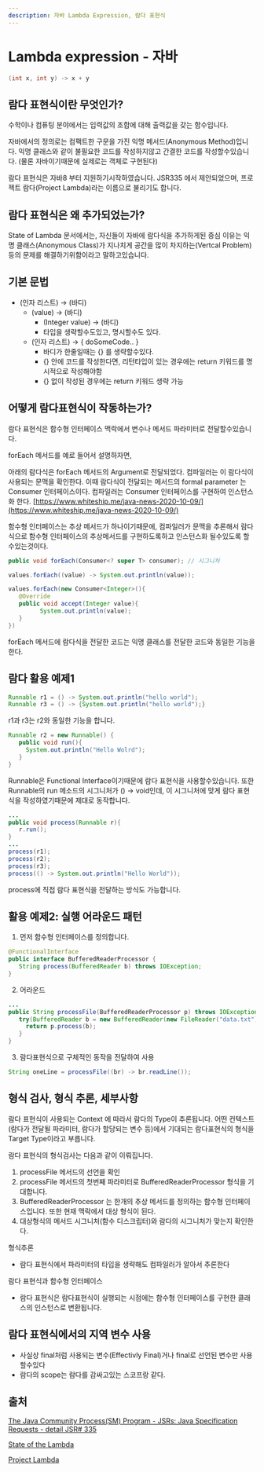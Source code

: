 ```yaml
---
description: 자바 Lambda Expression, 람다 표현식 
---
```

# Lambda expression - 자바 

```java
(int x, int y) -> x + y
```

## 람다 표현식이란 무엇인가?

수학이나 컴퓨팅 분야에서는 입력값의 조합에 대해 출력값을 갖는 함수입니다.

자바에서의 정의로는 컴팩트한 구문을 가진 익명 메서드(Anonymous Method)입니다. 익명 클래스와 같이 불필요한 코드를 작성하지않고 간결한 코드를 작성할수있습니다. (물론 자바이기때문에 실제로는 객체로 구현된다)

람다 표현식은 자바8 부터 지원하기시작하였습니다. JSR335 에서 제안되었으며, 프로젝트 람다(Project Lambda)라는 이름으로 불리기도 합니다.

## 람다 표현식은 왜 추가되었는가?

State of Lambda 문서에서는, 자신들이 자바에 람다식을 추가하게된 중심 이유는 익명 클래스(Anonymous Class)가 지나치게 공간을 많이 차지하는(Vertcal Problem) 등의 문제를 해결하기위함이라고 말하고있습니다.

## 기본 문법

- (인자 리스트) → (바디)
    - (value) → (바디)
        - (Integer value) → (바디)
        - 타입을 생략할수도있고, 명시할수도 있다.
    - (인자 리스트) → { doSomeCode.. }
        - 바디가 한줄일때는 {} 를 생략할수있다.
        - {} 안에 코드를 작성한다면, 리턴타입이 있는 경우에는 return 키워드를 명시적으로 작성해야함
        - {} 없이 작성된 경우에는 return 키워드 생략 가능

## 어떻게 람다표현식이 작동하는가?

람다 표현식은 함수형 인터페이스 맥락에서 변수나 메서드 파라미터로 전달할수있습니다.

forEach 메서드를 예로 들어서 설명하자면,

아래의 람다식은 forEach 메서드의 Argument로 전달되었다.  컴파일러는 이 람다식이 사용되는 문맥을 확인한다. 이때 람다식이 전달되는 메서드의 formal parameter 는 Consumer 인터페이스이다.  컴파일러는 Consumer 인터페이스를 구현하여 인스턴스화 한다. [https://www.whiteship.me/java-news-2020-10-09/](https://www.whiteship.me/java-news-2020-10-09/)

함수형 인터페이스는 추상 메서드가 하나이기때문에, 컴파일러가 문맥을 추론해서 람다식으로 함수형 인터페이스의 추상메서드를 구현하도록하고 인스턴스화 될수있도록 할수있는것이다.

```java
public void forEach(Consumer<? super T> consumer); // 시그니처

values.forEach((value) -> System.out.println(value));
```

```java
values.forEach(new Consumer<Integer>(){
   @Override
   public void accept(Integer value){
		 System.out.println(value);
   }
})
```

forEach 메서드에 람다식을 전달한 코드는 익명 클래스를 전달한 코드와 동일한 기능을 한다.

## 람다 활용 예제1

```java
Runnable r1 = () -> System.out.println("hello world");
Runnable r3 = () -> {System.out.println("hello world");}
```

r1과 r3는 r2와 동일한 기능을 합니다.

```java
Runnable r2 = new Runnable() {
   public void run(){ 
     System.out.println("Hello Wolrd");
   }
}
```

Runnable은 Functional Interface이기때문에 람다 표현식을 사용할수있습니다. 또한 Runnable의 run 메소드의 시그니처가 () → void인데, 이 시그니처에 맞게 람다 표현식을 작성하였기때문에 제대로 동작합니다.

```java
...
public void process(Runnable r){ 
   r.run();
}
...
process(r1);
process(r2);
process(r3);
process(() -> System.out.println("Hello World"));

```

process에 직접 람다 표현식을 전달하는 방식도 가능합니다.

## 활용 예제2: 실행 어라운드 패턴

1. 먼저 함수형 인터페이스를 정의합니다.

```java
@FunctionalInterface
public interface BufferedReaderProcessor {
   String process(BufferedReader b) throws IOException;
}
```

2.  어라운드

```java
...
public String processFile(BufferedReaderProcessor p) throws IOException {
   try(BufferedReader b = new BufferedReader(new FileReader("data.txt")){
     return p.process(b);
   }
}
```

3. 람다표현식으로 구체적인 동작을 전달하여 사용

```java
String oneLine = processFile((br) -> br.readLine());
```

## 형식 검사, 형식 추론, 세부사항

람다 표현식이 사용되는 Context 에 따라서 람다의 Type이 추론됩니다. 어떤 컨텍스트(람다가 전달될 파라미터, 람다가 할당되는 변수 등)에서 기대되는 람다표현식의 형식을 Target Type이라고 부릅니다.

람다 표현식의 형식검사는 다음과 같이 이뤄집니다.

1. processFile 메서드의 선언을 확인
2. processFile 메서드의 첫번째 파라미터로 BufferedReaderProcessor 형식을 기대합니다.
3. BufferedReaderProcessor 는 한개의 추상 메서드를 정의하는 함수형 인터페이스입니다. 또한 현재 맥락에서 대상 형식이 된다.
4. 대상형식의 메서드 시그니처(함수 디스크립터)와 람다의 시그니처가 맞는지 확인한다.

형식추론

- 람다 표현식에서 파라미터의 타입을 생략해도 컴파일러가 알아서 추론한다

람다 표현식과 함수형 인터페이스

- 람다 표현식은 람다표현식이 실행되는 시점에는 함수형 인터페이스를 구현한 클래스의 인스턴스로 변환됩니다.

## 람다 표현식에서의 지역 변수 사용

- 사실상 final처럼 사용되는 변수(Effectivly Final)거나 final로 선언된 변수만 사용할수있다
- 람다의 scope는 람다를 감싸고있는 스코프랑 같다.

## 출처

[The Java Community Process(SM) Program - JSRs: Java Specification Requests - detail JSR# 335](https://jcp.org/en/jsr/detail?id=335)

[State of the Lambda](http://cr.openjdk.java.net/~briangoetz/lambda/lambda-state-final.html)

[Project Lambda](https://openjdk.java.net/projects/lambda/)
